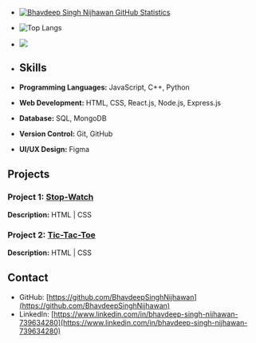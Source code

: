 - [![Bhavdeep Singh Nijhawan GitHub Statistics](https://github-readme-stats.vercel.app/api?username=BhavdeepSinghNijhawan)](https://github.com/BhavdeepSinghNijhawan/github-readme-stats)
- ![Top Langs](https://github-readme-stats.vercel.app/api/top-langs/?username=BhavdeepSinghNijhawan&layout=compact)
- ![](https://komarev.com/ghpvc/?username=BhavdeepSinghNijhawan&label=PROFILE+VIEWS&color=blue&style=plastic)
- ## Skills

- **Programming Languages:** JavaScript, C++, Python
- **Web Development:** HTML, CSS, React.js, Node.js, Express.js
- **Database:** SQL, MongoDB
- **Version Control:** Git, GitHub
- **UI/UX Design:** Figma

## Projects

### Project 1: [Stop-Watch](https://bhavdeepsinghnijhawan.github.io/Stop-Watch/)

 <!-- Replace 'link_to_project1_image' with the actual image URL -->

**Description:** HTML | CSS

### Project 2: [Tic-Tac-Toe](https://bhavdeepsinghnijhawan.github.io/Tic-Tac-Toe/)

<!-- Replace 'link_to_project2_image' with the actual image URL -->

**Description:** HTML | CSS

## Contact

- GitHub: [https://github.com/BhavdeepSinghNijhawan](https://github.com/BhavdeepSinghNijhawan)
- LinkedIn: [https://www.linkedin.com/in/bhavdeep-singh-nijhawan-739634280](https://www.linkedin.com/in/bhavdeep-singh-nijhawan-739634280)
